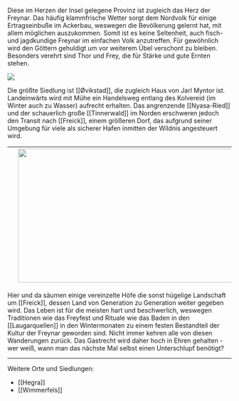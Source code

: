 Diese im Herzen der Insel gelegene Provinz ist zugleich das Herz der Freynar. 
Das häufig klammfrische Wetter sorgt dem Nordvolk für einige Ertragseinbuße im Ackerbau, weswegen die Bevölkerung gelernt hat, mit allem möglichen auszukommen. Somit ist es keine Seltenheit, auch fisch- und jagdkundige Freynar im einfachen Volk anzutreffen. 
Für gewöhnlich wird den Göttern gehuldigt um vor weiterem Übel verschont zu bleiben. Besonders verehrt sind Thor und Frey, die für Stärke und gute Ernten stehen. 

![](images/Tinnmark.jpg)

Die größte Siedlung ist [[Øvikstad]], die zugleich Haus von Jarl Myntor ist. 
Landeinwärts wird mit Mühe ein Handelsweg entlang des Kolvereid (im Winter auch zu Wasser) aufrecht erhalten. Das angrenzende [[Nyasa-Ried]] und der schauerlich große [[Tinnerwald]] im Norden erschweren jedoch den Transit nach [[Freick]], einem größeren Dorf, das aufgrund seiner Umgebung für viele als sicherer Hafen inmitten der Wildnis angesteuert wird.

|     | <img src="images/tinnmark.jpg" width="750" height="300"> |     |
| --- | -------------------------------------------------------- | --- |

Hier und da säumen einige vereinzelte Höfe die sonst hügelige Landschaft um [[Freick]], dessen Land von Generation zu Generation weiter gegeben wird. Das Leben ist für die meisten hart und beschwerlich, weswegen Traditionen wie das Freyfest und Rituale wie das Baden in den [[Laugarquellen]] in den Wintermonaten zu einem festen Bestandteil der Kultur der Freynar geworden sind. Nicht immer kehren alle von diesen Wanderungen zurück. Das Gastrecht wird daher hoch in Ehren gehalten - wer weiß, wann man das nächste Mal selbst einen Unterschlupf benötigt? 

---

Weitere Orte und Siedlungen:

- [[Hegra]]
- [[Wimmerfels]]
